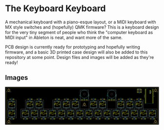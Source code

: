 # The Keyboard Keyboard

A mechanical keyboard with a piano-esque layout, or a MIDI keyboard with MX style switches and (hopefully) QMK firmware?
This is a keyboard design for the very tiny segment of people who think the "computer keyboard as MIDI input" in Ableton is neat, and want more of the same.

PCB design is currently ready for prototyping and hopefully writing firmware, and a basic 3D printed case design will also be added to this repository at some point.
Design files and images will be added as they're ready!

## Images

![KiCad screenshot of current PCB design](img/kicad_pcb.png)
